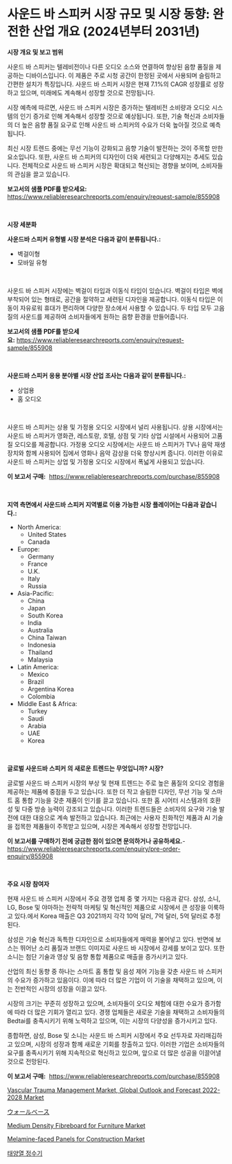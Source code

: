 <p><h1>사운드 바 스피커 시장 규모 및 시장 동향: 완전한 산업 개요 (2024년부터 2031년)</h1></p><p><strong>시장 개요 및 보고 범위</strong></p>
<p><p>사운드 바 스피커는 텔레비전이나 다른 오디오 소스와 연결하여 향상된 음향 품질을 제공하는 디바이스입니다. 이 제품은 주로 시청 공간이 한정된 곳에서 사용되며 슬림하고 간편한 설치가 특징입니다. 사운드 바 스피커 시장은 현재 7.1%의 CAGR 성장률로 성장하고 있으며, 미래에도 계속해서 성장할 것으로 전망됩니다.</p><p>시장 예측에 따르면, 사운드 바 스피커 시장은 증가하는 텔레비전 소비량과 오디오 시스템의 인기 증가로 인해 계속해서 성장할 것으로 예상됩니다. 또한, 기술 혁신과 소비자들의 더 높은 음향 품질 요구로 인해 사운드 바 스피커의 수요가 더욱 높아질 것으로 예측됩니다.</p><p>최신 시장 트렌드 중에는 무선 기능이 강화되고 음향 기술이 발전하는 것이 주목할 만한 요소입니다. 또한, 사운드 바 스피커의 디자인이 더욱 세련되고 다양해지는 추세도 있습니다. 전체적으로 사운드 바 스피커 시장은 확대되고 혁신되는 경향을 보이며, 소비자들의 관심을 끌고 있습니다.</p></p>
<p><strong>보고서의 샘플 PDF를 받으세요:</strong> <a href="https://www.reliableresearchreports.com/enquiry/request-sample/855908">https://www.reliableresearchreports.com/enquiry/request-sample/855908</a></p>
<p>&nbsp;</p>
<p><strong>시장 세분화</strong></p>
<p><strong>사운드바 스피커 유형별 시장 분석은 다음과 같이 분류됩니다.:</strong></p>
<p><ul><li>벽걸이형</li><li>모바일 유형</li></ul></p>
<p>&nbsp;</p>
<p><p>사운드 바 스피커 시장에는 벽걸이 타입과 이동식 타입이 있습니다. 벽걸이 타입은 벽에 부착되어 있는 형태로, 공간을 절약하고 세련된 디자인을 제공합니다. 이동식 타입은 이동이 자유로워 휴대가 편리하며 다양한 장소에서 사용할 수 있습니다. 두 타입 모두 고음질의 사운드를 제공하여 소비자들에게 원하는 음향 환경을 만들어줍니다.</p></p>
<p><strong>보고서의 샘플 PDF를 받으세요:</strong>&nbsp;<a href="https://www.reliableresearchreports.com/enquiry/request-sample/855908">https://www.reliableresearchreports.com/enquiry/request-sample/855908</a></p>
<p>&nbsp;</p>
<p><strong> 사운드바 스피커 응용 분야별 시장 산업 조사는 다음과 같이 분류됩니다.:</strong></p>
<p><ul><li>상업용</li><li>홈 오디오</li></ul></p>
<p>&nbsp;</p>
<p><p>사운드 바 스피커는 상용 및 가정용 오디오 시장에서 널리 사용됩니다. 상용 시장에서는 사운드 바 스피커가 영화관, 레스토랑, 호텔, 상점 및 기타 상업 시설에서 사용되어 고품질 오디오를 제공합니다. 가정용 오디오 시장에서는 사운드 바 스피커가 TV나 음악 재생 장치와 함께 사용되어 집에서 영화나 음악 감상을 더욱 향상시켜 줍니다. 이러한 이유로 사운드 바 스피커는 상업 및 가정용 오디오 시장에서 폭넓게 사용되고 있습니다.</p></p>
<p><strong>이 보고서 구매:</strong>&nbsp; <a href="https://www.reliableresearchreports.com/purchase/855908">https://www.reliableresearchreports.com/purchase/855908</a></p>
<p>&nbsp;</p>
<p><strong>지역 측면에서 사운드바 스피커 지역별로 이용 가능한 시장 플레이어는 다음과 같습니다.:</strong></p>
<p><ul>
    <li>
        North America:
        <ul>
            <li>United States</li>
            <li>Canada</li>
        </ul>
    </li>
    <li>
        Europe:
        <ul>
            <li>Germany</li>
            <li>France</li>
            <li>U.K.</li>
            <li>Italy</li>
            <li>Russia</li>
        </ul>
    </li>
    <li>
        Asia-Pacific:
        <ul>
            <li>China</li>
            <li>Japan</li>
            <li>South Korea</li>
            <li>India</li>
            <li>Australia</li>
            <li>China Taiwan</li>
            <li>Indonesia</li>
            <li>Thailand</li>
            <li>Malaysia</li>
        </ul>
    </li>
    <li>
        Latin America:
        <ul>
            <li>Mexico</li>
            <li>Brazil</li>
            <li>Argentina Korea</li>
            <li>Colombia</li>
        </ul>
    </li>
    <li>
        Middle East & Africa:
        <ul>
            <li>Turkey</li>
            <li>Saudi</li>
            <li>Arabia</li>
            <li>UAE</li>
            <li>Korea</li>
        </ul>
    </li>
    </ul></p>
<p>&nbsp;</p>
<p><strong>글로벌 사운드바 스피커 의 새로운 트렌드는 무엇입니까? 시장?</strong></p>
<p><p>글로벌 사운드 바 스피커 시장의 부상 및 현재 트렌드는 주로 높은 품질의 오디오 경험을 제공하는 제품에 중점을 두고 있습니다. 또한 더 작고 슬림한 디자인, 무선 기능 및 스마트 홈 통합 기능을 갖춘 제품이 인기를 끌고 있습니다. 또한 홈 시어터 시스템과의 호환성 및 다중 방송 능력이 강조되고 있습니다. 이러한 트렌드들은 소비자의 요구와 기술 발전에 대한 대응으로 계속 발전하고 있습니다. 최근에는 사용자 친화적인 제품과 AI 기술을 접목한 제품들이 주목받고 있으며, 시장은 계속해서 성장할 전망입니다.</p></p>
<p><strong>이 보고서를 구매하기 전에 궁금한 점이 있으면 문의하거나 공유하세요.</strong>- <a href="https://www.reliableresearchreports.com/enquiry/pre-order-enquiry/855908">https://www.reliableresearchreports.com/enquiry/pre-order-enquiry/855908</a></p>
<p>&nbsp;</p>
<p><strong>주요 시장 참여자</strong></p>
<p><p>현재 사운드 바 스피커 시장에서 주요 경쟁 업체 중 몇 가지는 다음과 같다. 삼성, 소니, LG, Bose 및 야마하는 전략적 마케팅 및 혁신적인 제품으로 시장에서 큰 성장을 이룩하고 있다.에서 Korea 매출은 Q3 2021까지 각각 10억 달러, 7억 달러, 5억 달러로 추정된다.</p><p>삼성은 기술 혁신과 독특한 디자인으로 소비자들에게 매력을 불어넣고 있다. 반면에 보스는 뛰어난 소리 품질과 브랜드 이미지로 사운드 바 시장에서 강세를 보이고 있다. 또한 소니는 첨단 기술과 영상 및 음향 통합 제품으로 매출을 증가시키고 있다.</p><p>산업의 최신 동향 중 하나는 스마트 홈 통합 및 음성 제어 기능을 갖춘 사운드 바 스피커의 수요가 증가하고 있음이다. 이에 따라 더 많은 기업이 이 기술을 채택하고 있으며, 이는 전반적인 시장의 성장을 이끌고 있다.</p><p>시장의 크기는 꾸준히 성장하고 있으며, 소비자들이 오디오 체험에 대한 수요가 증가함에 따라 더 많은 기회가 열리고 있다. 경쟁 업체들은 새로운 기술을 채택하고 소비자들의 Bedtai를 충족시키기 위해 노력하고 있으며, 이는 시장의 다양성을 증가시키고 있다.</p><p>종합하면, 삼성, Bose 및 소니는 사운드 바 스피커 시장에서 주요 선두자로 자리매김하고 있으며, 시장의 성장과 함께 새로운 기회를 창출하고 있다. 이러한 기업은 소비자들의 요구를 충족시키기 위해 지속적으로 혁신하고 있으며, 앞으로 더 많은 성공을 이끌어낼 것으로 전망된다.</p></p>
<p><strong>이 보고서 구매:</strong>&nbsp;&nbsp;<a href="https://www.reliableresearchreports.com/purchase/855908">https://www.reliableresearchreports.com/purchase/855908</a></p>
<p><p><a href="https://view.publitas.com/reportprime-1/vascular-trauma-management-market-global-outlook-and-forecast-2022-2028-market-size-share-trends-analysis-report-by-application-regional-outlook-competitive-strategies-and-segment-forecasts-2023-2030/">Vascular Trauma Management Market, Global Outlook and Forecast 2022-2028 Market</a></p><p><a href="https://github.com/zekaoe592392/Market-Research-Report-List-1/blob/main/7512326187719.md">ウォールベース</a></p><p><a href="https://boundless-drawbridge-702.notion.site/Medium-Density-Fibreboard-for-Furniture-Market-Offers-Provide-Insightful-Data-for-the-Time-Period-fr-49d3b5b39b944e11a425fe24f78e42fc">Medium Density Fibreboard for Furniture Market</a></p><p><a href="https://gamy-alyssum-396.notion.site/Melamine-faced-Panels-for-Construction-Market-Research-Report-Unlocks-Analysis-on-the-Market-Financi-15761125d70a43e2a6021185c586f17e">Melamine-faced Panels for Construction Market</a></p><p><a href="https://github.com/vs10l4sfg5c/Market-Research-Report-List-1/blob/main/1631933187655.md">태양열 정수기</a></p></p>
